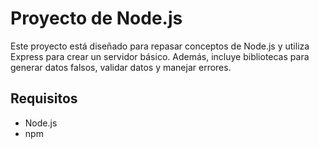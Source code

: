 # Proyecto de Node.js

Este proyecto está diseñado para repasar conceptos de Node.js y utiliza Express para crear un servidor básico. Además, incluye bibliotecas para generar datos falsos, validar datos y manejar errores.

## Requisitos

- Node.js
- npm


   
